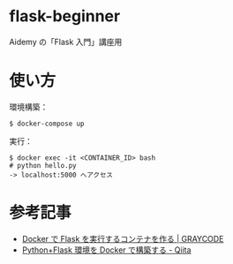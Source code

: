 # flask-beginner

Aidemy の「Flask 入門」講座用

# 使い方

環境構築：

```
$ docker-compose up
```

実行：

```
$ docker exec -it <CONTAINER_ID> bash
# python hello.py
-> localhost:5000 へアクセス
```

# 参考記事

- [Docker で Flask を実行するコンテナを作る | GRAYCODE](https://gray-code.com/blog/flask-on-docker/)
- [Python+Flask 環境を Docker で構築する - Qiita](https://qiita.com/kai_kou/items/e78b546b9820c7d8f1f9)
